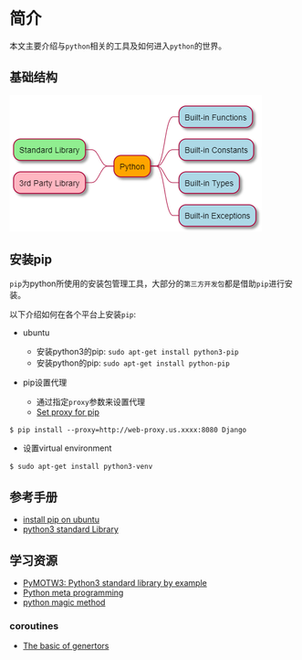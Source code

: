 # 简介

本文主要介绍与`python`相关的工具及如何进入`python`的世界。

## 基础结构

![PythonOverview](./asset/pythonOverview.PNG)

## 安装pip

`pip`为python所使用的安装包管理工具，大部分的`第三方开发包`都是借助`pip`进行安装。

以下介绍如何在各个平台上安装`pip`:

* ubuntu
    * 安装python3的pip: `sudo apt-get install python3-pip`
    * 安装python的pip: `sudo apt-get install python-pip`
    
* pip设置代理
    * 通过指定`proxy`参数来设置代理
    * [Set proxy for pip](https://leifengblog.net/blog/how-to-use-pip-behind-a-proxy/)
   
```shell
$ pip install --proxy=http://web-proxy.us.xxxx:8080 Django
```
     
* 设置virtual environment

```sh
$ sudo apt-get install python3-venv
```

## 参考手册

* [install pip on ubuntu](https://linuxize.com/post/how-to-install-pip-on-ubuntu-18.04/)
* [python3 standard Library](https://pymotw.com/3/index.html)

## 学习资源

* [PyMOTW3: Python3 standard library by example](https://pymotw.com/3/index.html)
* [Python meta programming](https://medium.com/fintechexplained/advanced-python-metaprogramming-980da1be0c7d)
* [python magic method](https://medium.com/fintechexplained/advanced-python-what-are-magic-methods-d21891cf9a08)

### coroutines

* [The basic of genertors](https://realpython.com/introduction-to-python-generators/)
